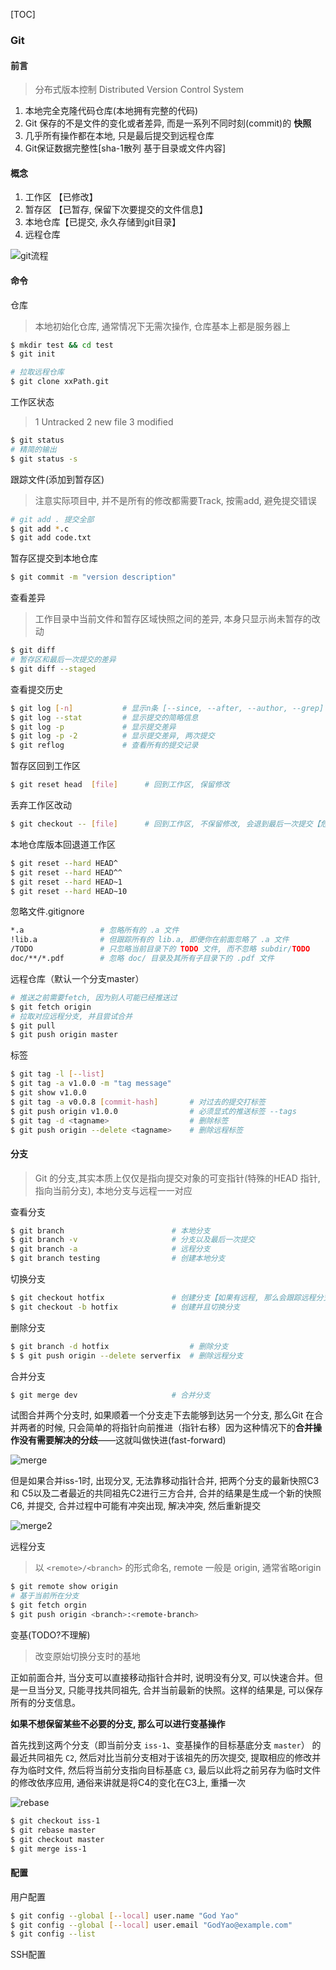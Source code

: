 [TOC]

### Git

#### 前言

>   分布式版本控制 Distributed Version Control System

1. 本地完全克隆代码仓库(本地拥有完整的代码)
2. Git 保存的不是文件的变化或者差异, 而是一系列不同时刻(commit)的 **快照**
3. 几乎所有操作都在本地, 只是最后提交到远程仓库
4. Git保证数据完整性[sha-1散列 基于目录或文件内容]

#### 概念

1.  工作区    【已修改】
2.  暂存区    【已暂存, 保留下次要提交的文件信息】
3.  本地仓库【已提交, 永久存储到git目录】
4.  远程仓库

<img src="./images/git.svg" alt="git流程"  />

#### 命令

仓库

> 本地初始化仓库, 通常情况下无需次操作, 仓库基本上都是服务器上

~~~bash
$ mkdir test && cd test 		
$ git init 

# 拉取远程仓库
$ git clone xxPath.git
~~~

工作区状态

> 1 Untracked  2 new file  3 modified

~~~bash
$ git status  
# 精简的输出	
$ git status -s 		
~~~

跟踪文件(添加到暂存区)

> 注意实际项目中, 并不是所有的修改都需要Track, 按需add, 避免提交错误


~~~bash
# git add . 提交全部 
$ git add *.c 
$ git add code.txt  
~~~

暂存区提交到本地仓库

~~~bash
$ git commit -m "version description"
~~~

查看差异

> 工作目录中当前文件和暂存区域快照之间的差异, 本身只显示尚未暂存的改动

~~~bash
$ git diff 	
# 暂存区和最后一次提交的差异
$ git diff --staged 
~~~

查看提交历史


~~~bash
$ git log [-n]	   	   	 # 显示n条	[--since, --after, --author, --grep]
$ git log --stat	     # 显示提交的简略信息
$ git log -p    	     # 显示提交差异
$ git log -p -2 	     # 显示提交差异, 两次提交
$ git reflog    	     # 查看所有的提交记录
~~~

暂存区回到工作区

~~~bash
$ git reset head  [file]	  # 回到工作区, 保留修改
~~~

丢弃工作区改动

~~~bash
$ git checkout -- [file] 	  # 回到工作区, 不保留修改, 会退到最后一次提交【危险命令】
~~~

本地仓库版本回退道工作区

~~~bash
$ git reset --hard HEAD^
$ git reset --hard HEAD^^
$ git reset --hard HEAD~1
$ git reset --hard HEAD~10
~~~

忽略文件.gitignore

~~~bash
*.a 				# 忽略所有的 .a 文件
!lib.a 				# 但跟踪所有的 lib.a, 即便你在前面忽略了 .a 文件
/TODO   			# 只忽略当前目录下的 TODO 文件, 而不忽略 subdir/TODO
doc/**/*.pdf 		# 忽略 doc/ 目录及其所有子目录下的 .pdf 文件
~~~

远程仓库（默认一个分支master）

~~~bash
# 推送之前需要fetch, 因为别人可能已经推送过 
$ git fetch origin  
# 拉取对应远程分支, 并且尝试合并
$ git pull 
$ git push origin master
~~~

标签

~~~bash
$ git tag -l [--list]
$ git tag -a v1.0.0 -m "tag message"
$ git show v1.0.0
$ git tag -a v0.0.8 [commit-hash] 		# 对过去的提交打标签
$ git push origin v1.0.0			    # 必须显式的推送标签 --tags
$ git tag -d <tagname>				    # 删除标签
$ git push origin --delete <tagname> 	# 删除远程标签
~~~

#### 分支

> Git 的分支,其实本质上仅仅是指向提交对象的可变指针(特殊的HEAD 指针, 指向当前分支), 本地分支与远程一一对应
>

查看分支

~~~bash
$ git branch 					    # 本地分支
$ git branch -v						# 分支以及最后一次提交
$ git branch -a 					# 远程分支
$ git branch testing				# 创建本地分支
~~~

切换分支

~~~bash
$ git checkout hotfix				# 创建分支【如果有远程, 那么会跟踪远程分支】
$ git checkout -b hotfix			# 创建并且切换分支
~~~

删除分支

~~~bash
$ git branch -d hotfix					# 删除分支
$ $ git push origin --delete serverfix  # 删除远程分支
~~~

合并分支

~~~bash
$ git merge dev 					# 合并分支
~~~

试图合并两个分支时,  如果顺着一个分支走下去能够到达另一个分支, 那么Git 在合并两者的时候,  只会简单的将指针向前推进（指针右移）因为这种情况下的**合并操作没有需要解决的分歧**——这就叫做快进(fast-forward)

![merge](images/merge.svg)



但是如果合并iss-1时, 出现分叉, 无法靠移动指针合并, 把两个分支的最新快照C3 和 C5以及二者最近的共同祖先C2进行三方合并, 合并的结果是生成一个新的快照C6, 并提交, 合并过程中可能有冲突出现, 解决冲突, 然后重新提交

![merge2](images/merge2.svg)

远程分支

> 以 `<remote>/<branch>` 的形式命名, remote 一般是 origin, 通常省略origin

~~~bash
$ git remote show origin
# 基于当前所在分支
$ git fetch orgin
$ git push origin <branch>:<remote-branch>
~~~

变基(TODO?不理解)

> 改变原始切换分支时的基地

正如前面合并, 当分支可以直接移动指针合并时, 说明没有分叉, 可以快速合并。但是一旦当分叉, 只能寻找共同祖先, 合并当前最新的快照。这样的结果是, 可以保存所有的分支信息。

**如果不想保留某些不必要的分支, 那么可以进行变基操作**

首先找到这两个分支（即当前分支 `iss-1`、变基操作的目标基底分支 `master`） 的最近共同祖先 `C2`, 然后对比当前分支相对于该祖先的历次提交, 提取相应的修改并存为临时文件,  然后将当前分支指向目标基底 `C3`, 最后以此将之前另存为临时文件的修改依序应用, 通俗来讲就是将C4的变化在C3上, 重播一次

![rebase](images/rebase.svg)

~~~bash
$ git checkout iss-1
$ git rebase master
$ git checkout master
$ git merge iss-1
~~~

#### 配置

用户配置

~~~bash
$ git config --global [--local] user.name "God Yao"      		
$ git config --global [--local] user.email "GodYao@example.com"	
$ git config --list
~~~

SSH配置

